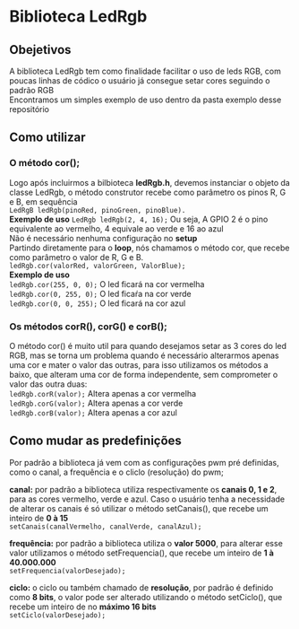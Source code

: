 # Biblioteca LedRgb

## Obejetivos
A biblioteca LedRgb tem como finalidade facilitar o uso de leds RGB, com poucas linhas de códico o usuário já consegue setar cores seguindo o padrão RGB  
Encontramos um simples exemplo de uso dentro da pasta exemplo desse repositório  

## Como utilizar

### O método cor();
Logo após incluirmos a bilbioteca **ledRgb.h**, devemos instanciar o objeto da classe LedRgb, o método construtor recebe como parâmetro os pinos R, G e B, em sequência  
`LedRgB ledRgb(pinoRed, pinoGreen, pinoBlue).`  
**Exemplo de uso**
`LedRgb ledRgb(2, 4, 16);` Ou seja, A GPIO 2 é o pino equivalente ao vermelho, 4 equivale ao verde e 16 ao azul  
Não é necessário nenhuma configuração no **setup**  
Partindo diretamente para o **loop**, nós chamamos o método cor, que recebe como parâmetro o valor de R, G e B.  
`ledRgb.cor(valorRed, valorGreen, ValorBlue);`  
**Exemplo de uso**  
`ledRgb.cor(255, 0, 0);` O led ficará na cor vermelha  
`ledRgb.cor(0, 255, 0);` O led ficaŕa na cor verde  
`ledRgb.cor(0, 0, 255);` O led ficará na cor azul  

### Os métodos corR(), corG() e corB();
O método cor() é muito util para quando desejamos setar as 3 cores do led RGB, mas se torna um problema quando é necessário alterarmos apenas uma cor e mater o valor das outras, para isso utilizamos os métodos a baixo, que alteram uma cor de forma independente, sem comprometer o valor das outra duas:  
`ledRgb.corR(valor);` Altera apenas a cor vermelha  
`ledRgb.corG(valor);` Altera apenas a cor verde  
`ledRgb.corB(valor);` Altera apenas a cor azul  


## Como mudar as predefinições
Por padrão a biblioteca já vem com as configurações pwm pré definidas, como o canal, a frequência e o cliclo (resolução) do pwm;

**canal:** por padrão a biblioteca utiliza respectivamente os **canais 0, 1 e 2**, para as cores vermelho, verde e azul. Caso o usuário tenha a necessidade de alterar os canais é só utilizar o método setCanais(), que recebe um inteiro de **0 à 15**  
`setCanais(canalVermelho, canalVerde, canalAzul);`  

**frequência:** por padrão a biblioteca utiliza o **valor 5000**, para alterar esse valor utilizamos o método setFrequencia(), que recebe um inteiro de  **1 à 40.000.000**  
`setFrequencia(valorDesejado);`  

**ciclo:** o ciclo ou também chamado de **resolução**, por padrão é definido como **8 bits**, o valor pode ser alterado utilizando o método setCiclo(), que recebe um inteiro de no **máximo 16 bits**  
`setCiclo(valorDesejado);`





